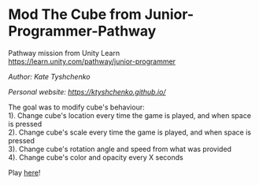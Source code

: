 # Mod The Cube from Junior-Programmer-Pathway
Pathway mission from Unity Learn  
https://learn.unity.com/pathway/junior-programmer

_Author: Kate Tyshchenko_  

_Personal website: https://ktyshchenko.github.io/_

The goal was to modify cube's behaviour:  
1). Change cube's location every time the game is played, and when space is pressed  
2). Change cube's scale every time the game is played, and when space is pressed  
3). Change cube's rotation angle and speed from what was provided  
4). Change cube's color and opacity every X seconds  

Play [here](https://play.unity.com/mg/other/modthecube-junior-programmer-pathway-mission)!
